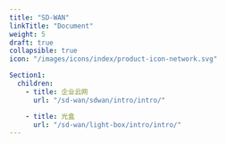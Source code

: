 ```yaml
---
title: "SD-WAN"
linkTitle: "Document"
weight: 5
draft: true
collapsible: true
icon: "/images/icons/index/product-icon-network.svg"

Section1:
  children:
    - title: 企业云网
      url: "/sd-wan/sdwan/intro/intro/"

    - title: 光盒
      url: "/sd-wan/light-box/intro/intro/"
---
```




